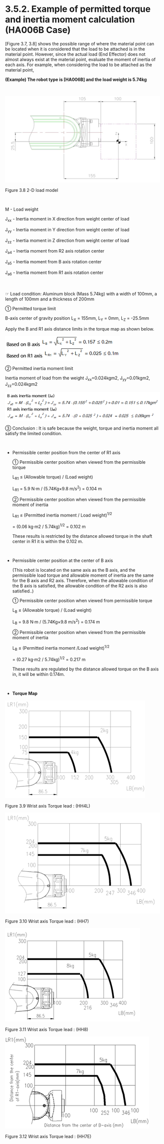 ﻿# 3.5.2. Example of permitted torque and inertia moment calculation (HA006B Case)

[Figure 3.7, 3.8] shows the possible range of where the material point can be located when it is considered that the load to be attached is in the material point. However, since the actual load (End Effector) does not almost always exist at the material point, evaluate the moment of inertia of each axis. For example, when considering the load to be attached as the material point,


<b>(Example) The robot type is [HA006B] and the load weight is 5.74kg</b>

<br>

![](../../_assets/그림_3.8_2차원부하모델.png)

Figure 3.8 2-D load model

<br>

M - Load weight

J<sub>xx</sub> - Inertia moment in X direction from weight center of load

J<sub>yy</sub> - Inertia moment in Y direction from weight center of load

J<sub>zz</sub> - Inertia moment in Z direction from weight center of load

J<sub>a4</sub> - Inertia moment from R2 axis rotation center

J<sub>a5</sub> - Inertia moment from B axis rotation center

J<sub>a6</sub> - Inertia moment from R1 axis rotation center


 
<br></br>
☞ Load condition: Aluminum block (Mass 5.74kg) with a width of 100mm, a length of 100mm and a thickness of 200mm



①	Permitted torque limit

B-axis center of gravity position  L<sub>X</sub> = 155mm, L<sub>Y</sub> = 0mm, L<sub>Z</sub> = -25.5mm

Apply the B and R1 axis distance limits in the torque map as shown below.	

![](../../_assets/3.6.2_수식.png)


②	Permitted inertia moment limit

Inertia moment of load from the weight J<sub>xx</sub>=0.024kgm2, J<sub>yy</sub>=0.01kgm2, J<sub>zz</sub>=0.024kgm2

![](../../_assets/3.6.2_수식2.png)


 
③	Conclusion : It is safe because the weight, torque and inertia moment all satisfy the limited condition.

<br>

*	Permissible center position from the center of R1 axis

    ①	Permissible center position when viewed from the permissible torque

    L<sub>R1</sub> ≤ (Allowable torque) / (Load weight)

    L<sub>R1</sub> = 5.9 N·m / (5.74Kg×9.8 m/s<sup>2</sup>) = 0.104 m


    ②	Permissible center position when viewed from the permissible moment of inertia

    L<sub>R1</sub> ≤ (Permitted inertia moment / Load weight)<sup>1/2</sup>

    = (0.06 kg·m2 / 5.74kg)<sup>1/2</sup> = 0.102 m

    These results is restricted by the distance allowed torque in the shaft center in R1 it is within the 0.102 m.

<br>

*	Permissible center position at the center of B axis

    (This robot is located on the same axis as the B axis, and the permissible load torque and allowable moment of inertia are the same for the B axis and R2 axis. Therefore, when the allowable condition of the B axis is satisfied, the allowable condition of the R2 axis is also satisfied..)

    ①	Permissible  center position when viewed from permissible torque

    L<sub>B</sub> ≤ (Allowable torque) / (Load weight)

    L<sub>B</sub> = 9.8 N·m / (5.74Kg×9.8 m/s<sup>2</sup>) = 0.174 m


    ②	Permissible center position when viewed from the permissible moment of inertia

    L<sub>B</sub> ≤ (Permitted inertia moment /Load weight)<sup>1/2</sup> 

    = (0.27 kg·m2 / 5.74kg)<sup>1/2</sup> = 0.217 m

    These results are regulated by the distance allowed torque on the B axis in, it will be within 0.174m.

<br>

* <b>Torque Map</b>

![](../../_assets/그림_3.9_손목축_토크_선도.png)

Figure 3.9 Wrist axis Torque lead : (HH4L)                               

![](../../_assets/그림_3.10_손목축_토크_선도.png)

Figure 3.10 Wrist axis Torque lead : (HH7)

![](../../_assets/그림_3.11_손목축_토크_선도.png)

Figure 3.11 Wrist axis Torque lead : (HH8)

![](../../_assets/그림_3.12_손목축_토크_선도.png)

Figure 3.12 Wrist axis Torque lead : (HH7E)
 
